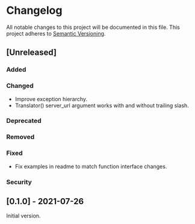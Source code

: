 # Changelog
All notable changes to this project will be documented in this file.
This project adheres to [Semantic Versioning](https://semver.org/spec/v2.0.0.html).

## [Unreleased]
### Added
### Changed
* Improve exception hierarchy.
* Translator() server_url argument works with and without trailing slash.
### Deprecated
### Removed
### Fixed
* Fix examples in readme to match function interface changes. 
### Security

## [0.1.0] - 2021-07-26
Initial version.
